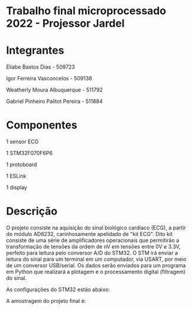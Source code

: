 # Trabalho final microprocessado 2022 - Projessor Jardel

# Integrantes

Eliabe Bastos Dias - 509723

Igor Ferreira Vasconcelos - 509138

Weatherly Moura Albuquerque - 511792 

Gabriel Pinheiro Palitot Pereira - 511884

# Componentes

1 sensor ECG

1 STM32F070F6P6

1 protoboard

1 ESLink

1 display

# Descrição

  O projeto consiste na aquisição do sinal biológico cardíaco (ECG), a partir do módulo AD8232, carinhosamente apelidado de "kit ECG". Dito kit consiste de uma série de amplificadores operacionais que permitirão a transformação de tensões da ordem de nV em tensões entre 0V e 3.3V, perfeito para leitura pelo conversor A/D do STM32.
  O STM irá enviar a leitura do sinal para um terminal em um computador, via USART, por meio de um conversor USB/serial. Os dados serão enviados para um programa em Python que realizará a plotagem e o processamento digital (filtragem) do sinal.

As configurações do STM32 estão abaixo:

A amostragem do projeto final é:

